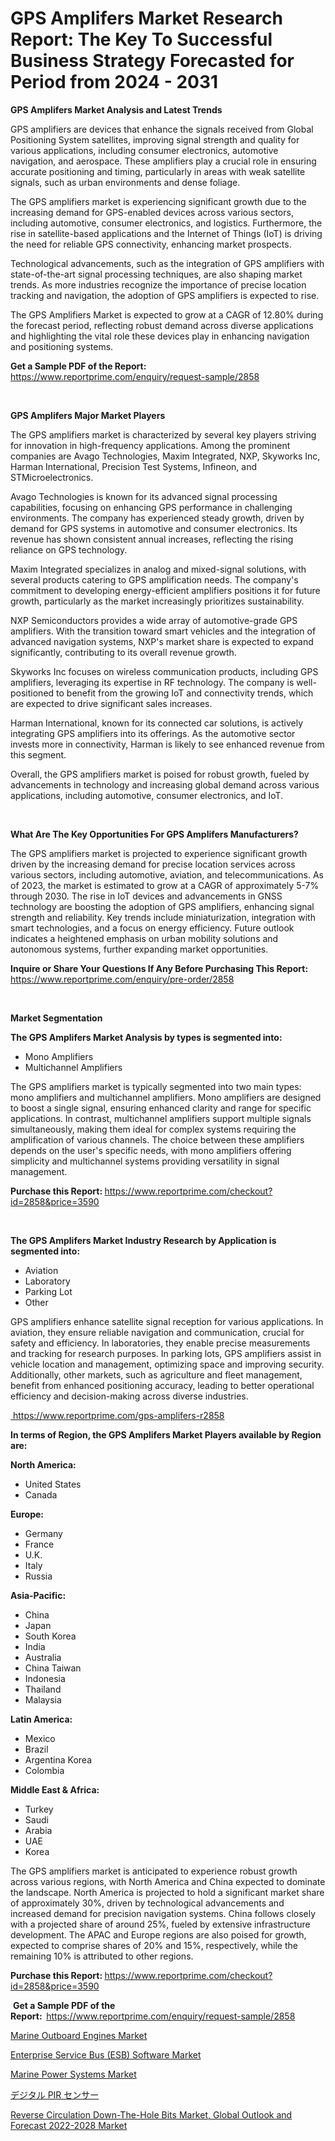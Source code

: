 <p><h1>GPS Amplifers Market Research Report: The Key To Successful Business Strategy Forecasted for Period from 2024 - 2031</h1></p><p><strong>GPS Amplifers Market Analysis and Latest Trends</strong></p>
<p><p>GPS amplifiers are devices that enhance the signals received from Global Positioning System satellites, improving signal strength and quality for various applications, including consumer electronics, automotive navigation, and aerospace. These amplifiers play a crucial role in ensuring accurate positioning and timing, particularly in areas with weak satellite signals, such as urban environments and dense foliage.</p><p>The GPS amplifiers market is experiencing significant growth due to the increasing demand for GPS-enabled devices across various sectors, including automotive, consumer electronics, and logistics. Furthermore, the rise in satellite-based applications and the Internet of Things (IoT) is driving the need for reliable GPS connectivity, enhancing market prospects.</p><p>Technological advancements, such as the integration of GPS amplifiers with state-of-the-art signal processing techniques, are also shaping market trends. As more industries recognize the importance of precise location tracking and navigation, the adoption of GPS amplifiers is expected to rise.</p><p>The GPS Amplifiers Market is expected to grow at a CAGR of 12.80% during the forecast period, reflecting robust demand across diverse applications and highlighting the vital role these devices play in enhancing navigation and positioning systems.</p></p>
<p><strong>Get a Sample PDF of the Report:&nbsp;</strong> <a href="https://www.reportprime.com/enquiry/request-sample/2858">https://www.reportprime.com/enquiry/request-sample/2858</a></p>
<p>&nbsp;</p>
<p><strong>GPS Amplifers Major Market Players</strong></p>
<p><p>The GPS amplifiers market is characterized by several key players striving for innovation in high-frequency applications. Among the prominent companies are Avago Technologies, Maxim Integrated, NXP, Skyworks Inc, Harman International, Precision Test Systems, Infineon, and STMicroelectronics.</p><p>Avago Technologies is known for its advanced signal processing capabilities, focusing on enhancing GPS performance in challenging environments. The company has experienced steady growth, driven by demand for GPS systems in automotive and consumer electronics. Its revenue has shown consistent annual increases, reflecting the rising reliance on GPS technology.</p><p>Maxim Integrated specializes in analog and mixed-signal solutions, with several products catering to GPS amplification needs. The company's commitment to developing energy-efficient amplifiers positions it for future growth, particularly as the market increasingly prioritizes sustainability.</p><p>NXP Semiconductors provides a wide array of automotive-grade GPS amplifiers. With the transition toward smart vehicles and the integration of advanced navigation systems, NXP's market share is expected to expand significantly, contributing to its overall revenue growth.</p><p>Skyworks Inc focuses on wireless communication products, including GPS amplifiers, leveraging its expertise in RF technology. The company is well-positioned to benefit from the growing IoT and connectivity trends, which are expected to drive significant sales increases.</p><p>Harman International, known for its connected car solutions, is actively integrating GPS amplifiers into its offerings. As the automotive sector invests more in connectivity, Harman is likely to see enhanced revenue from this segment.</p><p>Overall, the GPS amplifiers market is poised for robust growth, fueled by advancements in technology and increasing global demand across various applications, including automotive, consumer electronics, and IoT.</p></p>
<p>&nbsp;</p>
<p><strong>What Are The Key Opportunities For GPS Amplifers Manufacturers?</strong></p>
<p><p>The GPS amplifiers market is projected to experience significant growth driven by the increasing demand for precise location services across various sectors, including automotive, aviation, and telecommunications. As of 2023, the market is estimated to grow at a CAGR of approximately 5-7% through 2030. The rise in IoT devices and advancements in GNSS technology are boosting the adoption of GPS amplifiers, enhancing signal strength and reliability. Key trends include miniaturization, integration with smart technologies, and a focus on energy efficiency. Future outlook indicates a heightened emphasis on urban mobility solutions and autonomous systems, further expanding market opportunities.</p></p>
<p><strong>Inquire or Share Your Questions If Any Before Purchasing This Report:</strong> <a href="https://www.reportprime.com/enquiry/pre-order/2858">https://www.reportprime.com/enquiry/pre-order/2858</a></p>
<p>&nbsp;</p>
<p><strong>Market Segmentation</strong></p>
<p><strong>The GPS Amplifers Market Analysis by types is segmented into:</strong></p>
<p><ul><li>Mono Amplifiers</li><li>Multichannel Amplifiers</li></ul></p>
<p><p>The GPS amplifiers market is typically segmented into two main types: mono amplifiers and multichannel amplifiers. Mono amplifiers are designed to boost a single signal, ensuring enhanced clarity and range for specific applications. In contrast, multichannel amplifiers support multiple signals simultaneously, making them ideal for complex systems requiring the amplification of various channels. The choice between these amplifiers depends on the user's specific needs, with mono amplifiers offering simplicity and multichannel systems providing versatility in signal management.</p></p>
<p><strong>Purchase this Report:&nbsp;</strong><a href="https://www.reportprime.com/checkout?id=2858&price=3590">https://www.reportprime.com/checkout?id=2858&price=3590</a></p>
<p>&nbsp;</p>
<p><strong>The GPS Amplifers Market Industry Research by Application is segmented into:</strong></p>
<p><ul><li>Aviation</li><li>Laboratory</li><li>Parking Lot</li><li>Other</li></ul></p>
<p><p>GPS amplifiers enhance satellite signal reception for various applications. In aviation, they ensure reliable navigation and communication, crucial for safety and efficiency. In laboratories, they enable precise measurements and tracking for research purposes. In parking lots, GPS amplifiers assist in vehicle location and management, optimizing space and improving security. Additionally, other markets, such as agriculture and fleet management, benefit from enhanced positioning accuracy, leading to better operational efficiency and decision-making across diverse industries.</p></p>
<p><a href="https://www.reportprime.com/gps-amplifers-r2858">&nbsp;https://www.reportprime.com/gps-amplifers-r2858</a></p>
<p><strong>In terms of Region, the GPS Amplifers Market Players available by Region are:</strong></p>
<p>
    <p> <strong> North America: </strong>
        <ul>
            <li>United States</li>
            <li>Canada</li>
        </ul>
        </p> 
    <p> <strong> Europe: </strong>
        <ul>
            <li>Germany</li>
            <li>France</li>
            <li>U.K.</li>
            <li>Italy</li>
            <li>Russia</li>
        </ul>
        </p> 
    <p> <strong> Asia-Pacific: </strong>
        <ul>
            <li>China</li>
            <li>Japan</li>
            <li>South Korea</li>
            <li>India</li>
            <li>Australia</li>
            <li>China Taiwan</li>
            <li>Indonesia</li>
            <li>Thailand</li>
            <li>Malaysia</li>
        </ul>
        </p> 
    <p> <strong> Latin America: </strong>
        <ul>
            <li>Mexico</li>
            <li>Brazil</li>
            <li>Argentina Korea</li>
            <li>Colombia</li>
        </ul>
        </p> 
    <p> <strong> Middle East & Africa: </strong>
        <ul>
            <li>Turkey</li>
            <li>Saudi</li>
            <li>Arabia</li>
            <li>UAE</li>
            <li>Korea</li>
        </ul>
    </p>
    </p>
<p><p>The GPS amplifiers market is anticipated to experience robust growth across various regions, with North America and China expected to dominate the landscape. North America is projected to hold a significant market share of approximately 30%, driven by technological advancements and increased demand for precision navigation systems. China follows closely with a projected share of around 25%, fueled by extensive infrastructure development. The APAC and Europe regions are also poised for growth, expected to comprise shares of 20% and 15%, respectively, while the remaining 10% is attributed to other regions.</p></p>
<p><strong>Purchase this Report: </strong><a href="https://www.reportprime.com/checkout?id=2858&price=3590">https://www.reportprime.com/checkout?id=2858&price=3590</a></p>
<p>&nbsp;<strong>Get a Sample PDF of the Report:&nbsp;&nbsp;</strong><a href="https://www.reportprime.com/enquiry/request-sample/2858">https://www.reportprime.com/enquiry/request-sample/2858</a></p>
<p><strong></strong></p>
<p><p><a href="https://www.linkedin.com/pulse/marine-outboard-engines-market-industry-trends-forecast-period-b3nsc?trackingId=rXrvB5b7Q6WSggbOXB4Q7g%3D%3D">Marine Outboard Engines Market</a></p><p><a href="https://issuu.com/reportprime-2/docs/enterprise-service-bus-esb-software_418873e441e99a">Enterprise Service Bus (ESB) Software Market</a></p><p><a href="https://www.linkedin.com/pulse/global-market-pulse-trends-growth-analysis-marine-power-systems-i1brc?trackingId=YSeoVszOT9%2BF9pzYOpo6sw%3D%3D">Marine Power Systems Market</a></p><p><a href="https://medium.com/@barbarakss89/digital-pir-sensor-market-%E3%81%AF-%E3%82%B3%E3%82%B9%E3%83%88%E7%AE%A1%E7%90%86%E3%81%A8%E5%8A%B9%E7%8E%87%E5%90%91%E4%B8%8A%E3%82%92%E5%84%AA%E5%85%88%E3%81%97%E3%81%BE%E3%81%99-%E3%81%95%E3%82%89%E3%81%AB-%E5%A0%B1%E5%91%8A%E6%9B%B8%E3%81%AF%E5%B8%82%E5%A0%B4%E3%81%AE%E9%9C%80%E8%A6%81%E9%9D%A2%E3%81%A8%E4%BE%9B%E7%B5%A6%E9%9D%A2%E3%81%AE%E4%B8%A1%E6%96%B9%E3%82%92%E3%82%AB%E3%83%90%E3%83%BC%E3%81%97%E3%81%A6%E3%81%84%E3%81%BE%E3%81%99-digital-pir-sensor-c02273473e0a">デジタル PIR センサー</a></p><p><a href="https://medium.com/@eltaroberts03/reverse-circulation-down-the-hole-bits-market-global-outlook-and-forecast-2022-2028-market-8911c7a2b11a">Reverse Circulation Down-The-Hole Bits Market, Global Outlook and Forecast 2022-2028 Market</a></p></p>